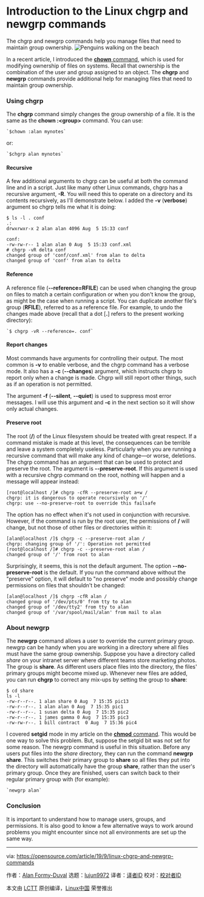 [#]: collector: (lujun9972)
[#]: translator: ( )
[#]: reviewer: ( )
[#]: publisher: ( )
[#]: url: ( )
[#]: subject: (Introduction to the Linux chgrp and newgrp commands)
[#]: via: (https://opensource.com/article/19/9/linux-chgrp-and-newgrp-commands)
[#]: author: (Alan Formy-Duval https://opensource.com/users/alanfdosshttps://opensource.com/users/sethhttps://opensource.com/users/alanfdosshttps://opensource.com/users/seth)

Introduction to the Linux chgrp and newgrp commands
======
The chgrp and newgrp commands help you manage files that need to
maintain group ownership.
![Penguins walking on the beach ][1]

In a recent article, I introduced the [**chown** command][2], which is used for modifying ownership of files on systems. Recall that ownership is the combination of the user and group assigned to an object. The **chgrp** and **newgrp** commands provide additional help for managing files that need to maintain group ownership.

### Using chgrp

The **chgrp** command simply changes the group ownership of a file. It is the same as the **chown :&lt;group&gt;** command. You can use:


```
`$chown :alan mynotes`
```

or:


```
`$chgrp alan mynotes`
```

#### Recursive

A few additional arguments to chgrp can be useful at both the command line and in a script. Just like many other Linux commands, chgrp has a recursive argument, **-R**. You will need this to operate on a directory and its contents recursively, as I'll demonstrate below. I added the **-v** (**verbose**) argument so chgrp tells me what it is doing:


```
$ ls -l . conf
.:
drwxrwxr-x 2 alan alan 4096 Aug  5 15:33 conf

conf:
-rw-rw-r-- 1 alan alan 0 Aug  5 15:33 conf.xml
# chgrp -vR delta conf
changed group of 'conf/conf.xml' from alan to delta
changed group of 'conf' from alan to delta
```

#### Reference

A reference file (**\--reference=RFILE**) can be used when changing the group on files to match a certain configuration or when you don't know the group, as might be the case when running a script. You can duplicate another file's group (**RFILE**), referred to as a reference file. For example, to undo the changes made above (recall that a dot [**.**] refers to the present working directory):


```
`$ chgrp -vR --reference=. conf`
```

#### Report changes

Most commands have arguments for controlling their output. The most common is **-v** to enable verbose, and the chgrp command has a verbose mode. It also has a **-c** (**\--changes**) argument, which instructs chgrp to report only when a change is made. Chgrp will still report other things, such as if an operation is not permitted.

The argument **-f** (**\--silent**, **\--quiet**) is used to suppress most error messages. I will use this argument and **-c** in the next section so it will show only actual changes.

#### Preserve root

The root (**/**) of the Linux filesystem should be treated with great respect. If a command mistake is made at this level, the consequences can be terrible and leave a system completely useless. Particularly when you are running a recursive command that will make any kind of change—or worse, deletions. The chgrp command has an argument that can be used to protect and preserve the root. The argument is **\--preserve-root**. If this argument is used with a recursive chgrp command on the root, nothing will happen and a message will appear instead:


```
[root@localhost /]# chgrp -cfR --preserve-root a+w /
chgrp: it is dangerous to operate recursively on '/'
chgrp: use --no-preserve-root to override this failsafe
```

The option has no effect when it's not used in conjunction with recursive. However, if the command is run by the root user, the permissions of **/** will change, but not those of other files or directories within it:


```
[alan@localhost /]$ chgrp -c --preserve-root alan /
chgrp: changing group of '/': Operation not permitted
[root@localhost /]# chgrp -c --preserve-root alan /
changed group of '/' from root to alan
```

Surprisingly, it seems, this is not the default argument. The option **\--no-preserve-root** is the default. If you run the command above without the "preserve" option, it will default to "no preserve" mode and possibly change permissions on files that shouldn't be changed:


```
[alan@localhost /]$ chgrp -cfR alan /
changed group of '/dev/pts/0' from tty to alan
changed group of '/dev/tty2' from tty to alan
changed group of '/var/spool/mail/alan' from mail to alan
```

### About newgrp

The **newgrp** command allows a user to override the current primary group. newgrp can be handy when you are working in a directory where all files must have the same group ownership. Suppose you have a directory called _share_ on your intranet server where different teams store marketing photos. The group is **share**. As different users place files into the directory, the files' primary groups might become mixed up. Whenever new files are added, you can run **chgrp** to correct any mix-ups by setting the group to **share**:


```
$ cd share
ls -l
-rw-r--r--. 1 alan share 0 Aug  7 15:35 pic13
-rw-r--r--. 1 alan alan 0 Aug  7 15:35 pic1
-rw-r--r--. 1 susan delta 0 Aug  7 15:35 pic2
-rw-r--r--. 1 james gamma 0 Aug  7 15:35 pic3
-rw-rw-r--. 1 bill contract  0 Aug  7 15:36 pic4
```

I covered **setgid** mode in my article on the [**chmod** command][3]. This would be one way to solve this problem. But, suppose the setgid bit was not set for some reason. The newgrp command is useful in this situation. Before any users put files into the _share_ directory, they can run the command **newgrp share**. This switches their primary group to **share** so all files they put into the directory will automatically have the group **share**, rather than the user's primary group. Once they are finished, users can switch back to their regular primary group with (for example):


```
`newgrp alan`
```

### Conclusion

It is important to understand how to manage users, groups, and permissions. It is also good to know a few alternative ways to work around problems you might encounter since not all environments are set up the same way.

--------------------------------------------------------------------------------

via: https://opensource.com/article/19/9/linux-chgrp-and-newgrp-commands

作者：[Alan Formy-Duval][a]
选题：[lujun9972][b]
译者：[译者ID](https://github.com/译者ID)
校对：[校对者ID](https://github.com/校对者ID)

本文由 [LCTT](https://github.com/LCTT/TranslateProject) 原创编译，[Linux中国](https://linux.cn/) 荣誉推出

[a]: https://opensource.com/users/alanfdosshttps://opensource.com/users/sethhttps://opensource.com/users/alanfdosshttps://opensource.com/users/seth
[b]: https://github.com/lujun9972
[1]: https://opensource.com/sites/default/files/styles/image-full-size/public/lead-images/community-penguins-osdc-lead.png?itok=BmqsAF4A (Penguins walking on the beach )
[2]: https://opensource.com/article/19/8/linux-chown-command
[3]: https://opensource.com/article/19/8/linux-chmod-command
